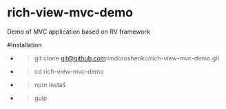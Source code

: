 rich-view-mvc-demo
==================

Demo of MVC application based on RV framework

#Installation

* >git clone git@github.com:imdoroshenko/rich-view-mvc-demo.git
* >cd rich-view-mvc-demo
* >npm install
* >gulp

